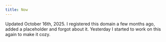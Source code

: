 ```yaml
---
title: Now
---
```


Updated October 16th, 2025. I registered this domain a few months ago, added a
placeholder and forgot about it. Yesterday I started to work on this again to
make it cozy.
